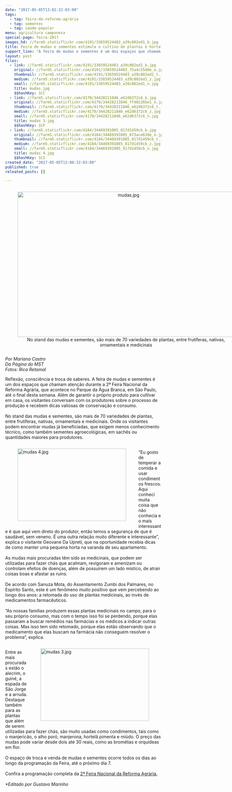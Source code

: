 ```yaml
---
date: "2017-05-05T13:02:32-03:00"
tags:
  - tag: feira-da-reforma-agrária
  - tag: sementes
  - tag: saúde-popular
menu: agricultura camponesa
special-page: feira-2017
images_hd: //farm5.staticflickr.com/4191/33659524483_a39c802ed1_b.jpg
title: Feira de mudas e sementes estimula o cultivo de plantas e hortaliças em casa
support_line: "A feira de mudas e sementes é um dos espaços que chamam atenção durante a 2ª Feira Nacional da Reforma Agrária, que acontece no Parque da Água Branca, em São Paulo, até o final desta semana."
layout: post
files:
  - link: //farm5.staticflickr.com/4191/33659524483_a39c802ed1_b.jpg
    original: //farm5.staticflickr.com/4191/33659524483_75a4c5540e_o.jpg
    thumbnail: //farm5.staticflickr.com/4191/33659524483_a39c802ed1_t.jpg
    medium: //farm5.staticflickr.com/4191/33659524483_a39c802ed1_z.jpg
    small: //farm5.staticflickr.com/4191/33659524483_a39c802ed1_n.jpg
    title: mudas.jpg
    $$hashKey: 1CC
  - link: //farm5.staticflickr.com/4170/34428211846_e62d6372c6_b.jpg
    original: //farm5.staticflickr.com/4170/34428211846_ff40226be1_o.jpg
    thumbnail: //farm5.staticflickr.com/4170/34428211846_e62d6372c6_t.jpg
    medium: //farm5.staticflickr.com/4170/34428211846_e62d6372c6_z.jpg
    small: //farm5.staticflickr.com/4170/34428211846_e62d6372c6_n.jpg
    title: mudas 3.jpg
    $$hashKey: 1CF
  - link: //farm5.staticflickr.com/4184/34469391085_817d1459cb_b.jpg
    original: //farm5.staticflickr.com/4184/34469391085_673ace638e_o.jpg
    thumbnail: //farm5.staticflickr.com/4184/34469391085_817d1459cb_t.jpg
    medium: //farm5.staticflickr.com/4184/34469391085_817d1459cb_z.jpg
    small: //farm5.staticflickr.com/4184/34469391085_817d1459cb_n.jpg
    title: mudas 4.jpg
    $$hashKey: 1CI
created_date: "2017-05-05T13:08:32-03:00"
published: true
releated_posts: []

---
```

<div style="text-align:center">
<figure class="image" style="display:inline-block"><img alt="mudas.jpg" height="467" src="//farm5.staticflickr.com/4191/33659524483_a39c802ed1_b.jpg" width="700" />
<figcaption>No stand das mudas e sementes, s&atilde;o mais de 70 variedades de plantas, entre frut&iacute;feras, nativas, ornamentais e medicinais</figcaption>
</figure>
</div>

<p><em>Por Mariana Castro<br />
Da P&aacute;gina do MST</em><br />
<em>Fotos: Rica Retamal</em></p>

<p>Reflex&atilde;o, consci&ecirc;ncia e troca de saberes. A feira de mudas e sementes &eacute; um dos espa&ccedil;os que chamam aten&ccedil;&atilde;o durante a 2&ordf; Feira Nacional da Reforma Agr&aacute;ria, que acontece no Parque da &Aacute;gua Branca, em S&atilde;o Paulo, at&eacute; o final desta semana. Al&eacute;m de garantir o pr&oacute;prio produto para cultivar em casa, os visitantes conversam com os produtores sobre o processo de produ&ccedil;&atilde;o e recebem dicas valiosas de conserva&ccedil;&atilde;o e consumo.<br />
<br />
No stand das mudas e sementes, s&atilde;o mais de 70 variedades de plantas, entre frut&iacute;feras, nativas, ornamentais e medicinais. Onde os visitantes podem encontrar mudas j&aacute; beneficiadas, que exigem menos conhecimento t&eacute;cnico, como tamb&eacute;m sementes agroecol&oacute;gicas, em sach&ecirc;s ou quantidades maiores para produtores.</p>

<figure class="image" style="float:left"><img alt="mudas 4.jpg" height="233" src="//farm5.staticflickr.com/4184/34469391085_817d1459cb_b.jpg" width="350" />
<figcaption></figcaption>
</figure>

<p><br />
&ldquo;Eu gosto de temperar a comida e usar condimentos frescos. Aqui conheci muita coisa que n&atilde;o conhecia e o mais interessante &eacute; que aqui vem direto do produtor, ent&atilde;o temos a seguran&ccedil;a de que &eacute; saud&aacute;vel, sem veneno. &Eacute; uma outra rela&ccedil;&atilde;o muito diferente e interessante&rdquo;, explica o visitante Geovane Da Upreti, que na oportunidade recebia dicas de como manter uma pequena horta na varanda de seu apartamento.<br />
<br />
As mudas mais procuradas t&ecirc;m sido as medicinais, que podem ser utilizadas para fazer ch&aacute;s que acalmam, revigoram e amenizam ou controlam efeitos de doen&ccedil;as, al&eacute;m de possu&iacute;rem um lado m&iacute;stico, de atrair coisas boas e afastar as ruins.<br />
<br />
De acordo com Sanuza Mota, do Assentamento Zumbi dos Palmares, no Esp&iacute;rito Santo, este &eacute; um fen&ocirc;meno muito positivo que vem percebendo ao longo dos anos: a retomada do uso de plantas medicinais, ao inv&eacute;s de medicamentos farmac&ecirc;uticos.<br />
<br />
&ldquo;As nossas fam&iacute;lias produzem essas plantas medicinais no campo, para o seu pr&oacute;prio consumo, mas com o tempo isso foi se perdendo, porque elas passaram a buscar rem&eacute;dios nas farm&aacute;cias e os m&eacute;dicos a indicar outras coisas. Mas isso tem sido retomado, porque elas est&atilde;o observando que o medicamento que elas buscam na farm&aacute;cia n&atilde;o conseguem resolver o problema&rdquo;, explica.</p>

<figure class="image" style="float:right"><img alt="mudas 3.jpg" height="233" src="//farm5.staticflickr.com/4170/34428211846_e62d6372c6_b.jpg" width="350" />
<figcaption></figcaption>
</figure>

<p><br />
Entre as mais procuradas est&atilde;o o alecrim, o guin&eacute;, a espada de S&atilde;o Jorge e a arruda. Destaque tamb&eacute;m para as plantas que al&eacute;m de serem utilizadas para fazer ch&aacute;s, s&atilde;o muito usadas como condimentos, tais como o manjeric&atilde;o, o alho por&oacute;, manjerona, hortel&atilde; pimenta e mi&uacute;do. O pre&ccedil;o das mudas pode variar desde dois at&eacute; 30 reais, como as brom&eacute;lias e orqu&iacute;deas em flor.<br />
<br />
O espa&ccedil;o de troca e venda de mudas e sementes ocorre todos os dias ao longo da programa&ccedil;&atilde;o da Feira, at&eacute; o pr&oacute;ximo dia 7.<br />
<br />
Confira a programa&ccedil;&atilde;o completa da <a href="http://www.mst.org.br/II-feira-nacional-da-reforma-agraria/">2&ordf; Feira Nacional da Reforma Agr&aacute;ria.</a><br />
<br />
<em>*Editado por Gustavo Marinho</em></p>
